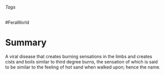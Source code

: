 ###### Tags

#FeraWorld

# Summary
A viral disease that creates burning sensations in the limbs and creates cists and boils similar to third degree burns, the sensation of which is said to be similar to the feeling of hot sand when walked upon; hence the name.